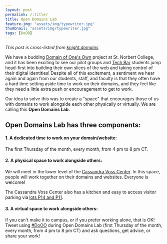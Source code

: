 ```yaml
---
layout: post
permalink: /:title/
title: Open Domains Lab
feature-img: "assets/img/typewriter.jpg"
thumbnail: "assets/img/typewriter.jpg"
tags: [DoOO]
---
```

_This post is cross-listed from [knight.domains](http://knight.domains/thinkdeeper/open-domains-lab/)_

We have a budding [Domain of One's Own](https://knight.domains/about/) project at St. Norbert College, and it has been exciting to see our pilot groups and [Tech Bar](https://www.snc.edu/its/services/techbar.html) students jump head-first into building their own slices of the web and taking control of their digital identities! Despite all of this excitement, a sentiment we hear again and again from our students, staff, and faculty is that they often have a hard time setting aside time to work on their domains, and they feel like they need a little extra push or encouragement to get to work.

Our idea to solve this was to create a "space" that encourages those of us with domains to work alongside each other physically or virtually. We are calling this **Open Domains Lab**.

## Open Domains Lab has three components:

#### 1. A dedicated time to work on your domain/website:
The first Thursday of the month, every month, from 4 pm to 8 pm CT.

#### 2. A physical space to work alongside others:
We will meet in the lower level of the [Cassandra Voss Center](https://www.snc.edu/cvc/). In this space, people will work together on their domains and websites. Everyone is welcome!

The Cassandra Voss Center also has a kitchen and easy to access visitor parking via [lots P14 and P11](http://www.snc.edu/parking/docs/parkingmap.pdf).

#### 3. A virtual space to work alongside others:
If you can't make it to campus, or if you prefer working alone, that is OK! Tweet using [#DoOO](https://twitter.com/search?f=tweets&q=%23DoOO&src=typd) during Open Domains Lab (first Thursday of the month, every month, from 4 pm to 8 pm CT) and ask questions, get advice, or share your work!